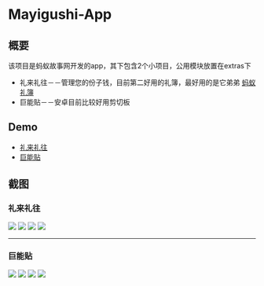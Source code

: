 # Mayigushi-App

## 概要

该项目是蚂蚁故事网开发的app，其下包含2个小项目，公用模块放置在extras下

* 礼来礼往－－管理您的份子钱，目前第二好用的礼簿，最好用的是它弟弟 [蚂蚁礼簿](http://fir.im/zenw)
* 巨能贴－－安卓目前比较好用剪切板

## Demo

* [礼来礼往](http://fir.im/27rg)
* [巨能贴](http://fir.im/akz8)

## 截图

### 礼来礼往

![](./lilailiwang/screenshots/59A81DCB53C3E8EC66A37770FF25E705.jpg)  ![](./lilailiwang/screenshots/B97228B8772C16AFC7750606CDE89ADD.jpg)
![](./lilailiwang/screenshots/3C7601C44CCA667CCC8591AE9EF3CC96.jpg)  ![](./lilailiwang/screenshots/12BD1AD68A19C73F9B9EA8D2888CC4A5.jpg)

***

### 巨能贴

![](./junengtie/screenshots/Screenshot_2016-05-20-09-44-51-823.png)  ![](./junengtie/screenshots/Screenshot_2016-05-20-09-50-19-298.png)
![](./junengtie/screenshots/Screenshot_2016-05-20-09-50-26-426.png)  ![](./junengtie/screenshots/Screenshot_2016-05-20-09-50-39-474.png)
